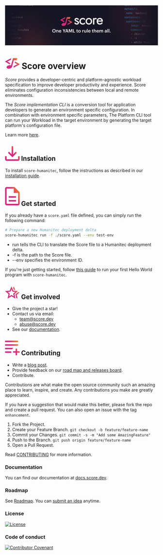 ![Score banner](docs/images/banner.png)

# ![Score](docs/images/logo.svg) Score overview

_Score_ provides a developer-centric and platform-agnostic workload specification to improve developer productivity and experience. Score eliminates configuration inconsistencies between local and remote environments.

The _Score implementation CLI_ is a conversion tool for application developers to generate an environment specific configuration. In combination with environment specific parameters, The Platform CLI tool can run your Workload in the target environment by generating the target platform's configuration file.

Learn more [here](https://github.com/score-spec/spec#-what-is-score).

## ![Installation](docs/images/install.svg) Installation

To install `score-humanitec`, follow the instructions as described in our [installation guide](https://docs.score.dev/docs/get-started/install/).

## ![Get started](docs/images/overview.svg) Get started

If you already have a `score.yaml` file defined, you can simply run the following command:

```bash
# Prepare a new Humanitec deployment delta
score-humanitec run -f ./score.yaml --env test-env
```

- run tells the CLI to translate the Score file to a Humanitec deployment delta.
- -f is the path to the Score file.
- --env specifies the environment ID.

If you're just getting started, follow [this guide](https://docs.score.dev/docs/get-started/score-humanitec-hello-world/) to run your first Hello World program with `score-humanitec`.

## ![Get involved](docs/images/get-involved.svg) Get involved

- Give the project a star!
- Contact us via email:
  - team@score.dev
  - abuse@score.dev
- See our [documentation](https://docs.score.dev).

## ![Contributing](docs/images/contributing.svg) Contributing

- Write a [blog post](https://score.dev/blog).
- Provide feedback on our [road map and releases board](https://github.com/score-spec/spec/blob/main/roadmap.md#get-involved).
- Contribute.

Contributions are what make the open source community such an amazing place to learn, inspire, and create. Any contributions you make are greatly appreciated.

If you have a suggestion that would make this better, please fork the repo and create a pull request. You can also open an issue with the tag `enhancement`.

1. Fork the Project.
2. Create your Feature Branch. `git checkout -b feature/feature-name`
3. Commit your Changes. `git commit -s -m "Add some AmazingFeature"`
4. Push to the Branch. `git push origin feature/feature-name`
5. Open a Pull Request.

Read [CONTRIBUTING](CONTRIBUTING.md) for more information.

### Documentation

You can find our documentation at [docs.score.dev](https://docs.score.dev/docs).

### Roadmap

See [Roadmap](https://github.com/score-spec/spec/blob/main/roadmap.md). You can [submit an idea](https://github.com/score-spec/spec/blob/main/roadmap.md#get-involved) anytime.

### License

[![License](https://img.shields.io/badge/License-Apache_2.0-blue.svg)](https://opensource.org/licenses/Apache-2.0)

### Code of conduct

[![Contributor Covenant](https://img.shields.io/badge/Contributor%20Covenant-2.1-4baaaa.svg)](code_of_conduct.md)